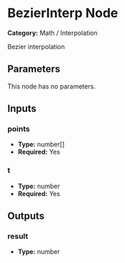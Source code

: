 
# BezierInterp Node

**Category:** Math / Interpolation

Bezier interpolation

## Parameters

This node has no parameters.

## Inputs


### points
- **Type:** number[]
- **Required:** Yes



### t
- **Type:** number
- **Required:** Yes



## Outputs


### result
- **Type:** number




